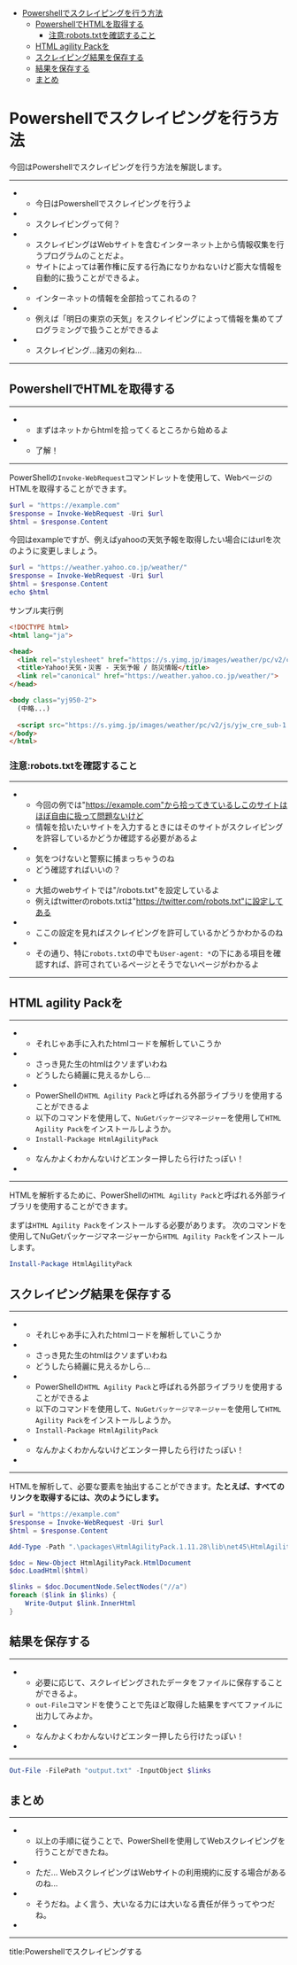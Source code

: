 

- [Powershellでスクレイピングを行う方法](#powershellでスクレイピングを行う方法)
  - [PowershellでHTMLを取得する](#powershellでhtmlを取得する)
    - [注意:robots.txtを確認すること](#注意robotstxtを確認すること)
  - [HTML agility Packを](#html-agility-packを)
  - [スクレイピング結果を保存する](#スクレイピング結果を保存する)
  - [結果を保存する](#結果を保存する)
  - [まとめ](#まとめ)


# Powershellでスクレイピングを行う方法

今回はPowershellでスクレイピングを行う方法を解説します。

---


- 
  - 今日はPowershellでスクレイピングを行うよ
- 
  - スクレイピングって何？
- 
  - スクレイピングはWebサイトを含むインターネット上から情報収集を行うプログラムのことだよ。
  - サイトによっては著作権に反する行為になりかねないけど膨大な情報を自動的に扱うことができるよ。
- 
  - インターネットの情報を全部拾ってこれるの？
- 
  - 例えば「明日の東京の天気」をスクレイピングによって情報を集めてプログラミングで扱うことができるよ
- 
  - スクレイピング...諸刃の剣ね...


---


## PowershellでHTMLを取得する

---


- 
  - まずはネットからhtmlを拾ってくるところから始めるよ
- 
  - 了解！

---

PowerShellの`Invoke-WebRequest`コマンドレットを使用して、WebページのHTMLを取得することができます。

```ps1
$url = "https://example.com"
$response = Invoke-WebRequest -Uri $url
$html = $response.Content
```

今回はexampleですが、例えばyahooの天気予報を取得したい場合にはurlを次のように変更しましょう。

```ps1
$url = "https://weather.yahoo.co.jp/weather/"
$response = Invoke-WebRequest -Uri $url
$html = $response.Content
echo $html
```

サンプル実行例

```html
<!DOCTYPE html>
<html lang="ja">

<head>
  <link rel="stylesheet" href="https://s.yimg.jp/images/weather/pc/v2/css/map-1.1.0.css">
  <title>Yahoo!天気・災害 - 天気予報 / 防災情報</title>
  <link rel="canonical" href="https://weather.yahoo.co.jp/weather/">
</head>

<body class="yj950-2">
  (中略...)
        
  <script src="https://s.yimg.jp/images/weather/pc/v2/js/yjw_cre_sub-1.1.js" type="text/javascript" charset="UTF-8"></script>
</body>
</html>
```

### 注意:robots.txtを確認すること

---

- 
  - 今回の例では"https://example.com"から拾ってきているしこのサイトはほぼ自由に扱って問題ないけど
  - 情報を拾いたいサイトを入力するときにはそのサイトがスクレイピングを許容しているかどうか確認する必要があるよ
- 
  - 気をつけないと警察に捕まっちゃうのね
  - どう確認すればいいの？
- 
  - 大抵のwebサイトでは"/robots.txt"を設定しているよ
  - 例えばtwitterのrobots.txtは"https://twitter.com/robots.txt"に設定してある
- 
  - ここの設定を見ればスクレイピングを許可しているかどうかわかるのね
- 
  - その通り、特に`robots.txt`の中でも`User-agent: *`の下にある項目を確認すれば、許可されているページとそうでないページがわかるよ
---

## HTML agility Packを

---

- 
  - それじゃあ手に入れたhtmlコードを解析していこうか
- 
  - さっき見た生のhtmlはクソまずいわね
  - どうしたら綺麗に見えるかしら...
- 
  - PowerShellの`HTML Agility Pack`と呼ばれる外部ライブラリを使用することができるよ
  - 以下のコマンドを使用して、`NuGetパッケージマネージャー`を使用して`HTML Agility Pack`をインストールしようか。
  - `Install-Package HtmlAgilityPack`
- 
  - なんかよくわかんないけどエンター押したら行けたっぽい！
- 
---


HTMLを解析するために、PowerShellの`HTML Agility Pack`と呼ばれる外部ライブラリを使用することができます。

まずは`HTML Agility Pack`をインストールする必要があります。
次のコマンドを使用してNuGetパッケージマネージャーから`HTML Agility Pack`をインストールします。

```ps1
Install-Package HtmlAgilityPack
```


## スクレイピング結果を保存する

---

- 
  - それじゃあ手に入れたhtmlコードを解析していこうか
- 
  - さっき見た生のhtmlはクソまずいわね
  - どうしたら綺麗に見えるかしら...
- 
  - PowerShellの`HTML Agility Pack`と呼ばれる外部ライブラリを使用することができるよ
  - 以下のコマンドを使用して、`NuGetパッケージマネージャー`を使用して`HTML Agility Pack`をインストールしようか。
  - `Install-Package HtmlAgilityPack`
- 
  - なんかよくわかんないけどエンター押したら行けたっぽい！
- 
---


HTMLを解析して、必要な要素を抽出することができます。**たとえば、すべてのリンクを取得するには、次のようにします。**

```ps1
$url = "https://example.com"
$response = Invoke-WebRequest -Uri $url
$html = $response.Content

Add-Type -Path ".\packages\HtmlAgilityPack.1.11.28\lib\net45\HtmlAgilityPack.dll"

$doc = New-Object HtmlAgilityPack.HtmlDocument
$doc.LoadHtml($html)

$links = $doc.DocumentNode.SelectNodes("//a")
foreach ($link in $links) {
    Write-Output $link.InnerHtml
}
```


## 結果を保存する


---

- 
  - 必要に応じて、スクレイピングされたデータをファイルに保存することができるよ。
  - `out-File`コマンドを使うことで先ほど取得した結果をすべてファイルに出力してみよか。
- 
  - なんかよくわかんないけどエンター押したら行けたっぽい！
- 

---


```ps1
Out-File -FilePath "output.txt" -InputObject $links
```


## まとめ

---

- 
  - 以上の手順に従うことで、PowerShellを使用してWebスクレイピングを行うことができたね。
- 
  - ただ... WebスクレイピングはWebサイトの利用規約に反する場合があるのね...
- 
  - そうだね。よく言う、大いなる力には大いなる責任が伴うってやつだね。
- 

---










title:Powershellでスクレイピングする





